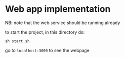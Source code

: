 # Web app implementation

NB: note that  the web service should be running already

to start the project, in this directory do:

```
sh start.sh
```

go to `localhost:3000` to see the webpage
